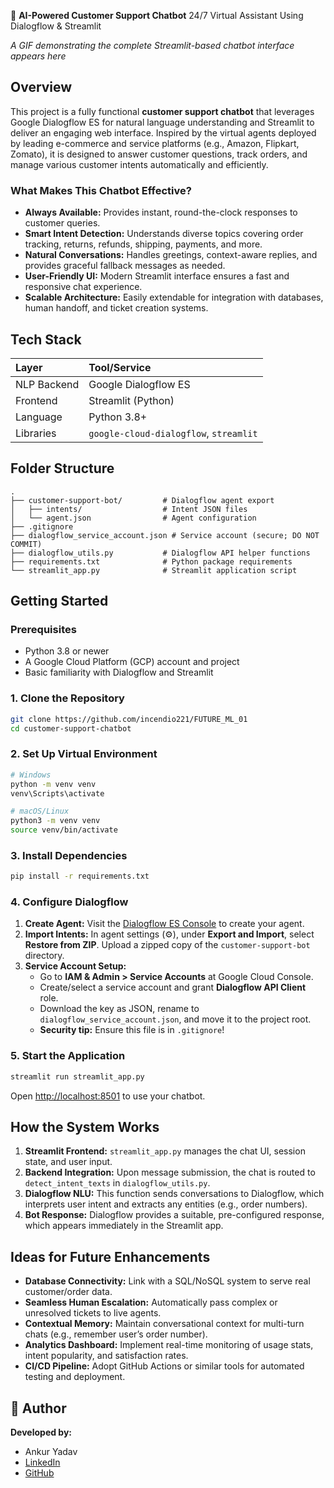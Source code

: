 🤖 **AI-Powered Customer Support Chatbot**
24/7 Virtual Assistant Using Dialogflow \& Streamlit

*A GIF demonstrating the complete Streamlit-based chatbot interface appears here*

## Overview

This project is a fully functional **customer support chatbot** that leverages Google Dialogflow ES for natural language understanding and Streamlit to deliver an engaging web interface. Inspired by the virtual agents deployed by leading e-commerce and service platforms (e.g., Amazon, Flipkart, Zomato), it is designed to answer customer questions, track orders, and manage various customer intents automatically and efficiently.

### What Makes This Chatbot Effective?

- **Always Available:** Provides instant, round-the-clock responses to customer queries.
- **Smart Intent Detection:** Understands diverse topics covering order tracking, returns, refunds, shipping, payments, and more.
- **Natural Conversations:** Handles greetings, context-aware replies, and provides graceful fallback messages as needed.
- **User-Friendly UI:** Modern Streamlit interface ensures a fast and responsive chat experience.
- **Scalable Architecture:** Easily extendable for integration with databases, human handoff, and ticket creation systems.


## Tech Stack

| Layer | Tool/Service |
| :-- | :-- |
| NLP Backend | Google Dialogflow ES |
| Frontend | Streamlit (Python) |
| Language | Python 3.8+ |
| Libraries | `google-cloud-dialogflow`, `streamlit` |

## Folder Structure

```plaintext
.
├── customer-support-bot/         # Dialogflow agent export
│   ├── intents/                  # Intent JSON files
│   └── agent.json                # Agent configuration
├── .gitignore
├── dialogflow_service_account.json # Service account (secure; DO NOT COMMIT)
├── dialogflow_utils.py           # Dialogflow API helper functions
├── requirements.txt              # Python package requirements
└── streamlit_app.py              # Streamlit application script
```


## Getting Started

### Prerequisites

- Python 3.8 or newer
- A Google Cloud Platform (GCP) account and project
- Basic familiarity with Dialogflow and Streamlit


### 1. Clone the Repository

```bash
git clone https://github.com/incendio221/FUTURE_ML_01
cd customer-support-chatbot
```


### 2. Set Up Virtual Environment

```bash
# Windows
python -m venv venv
venv\Scripts\activate

# macOS/Linux
python3 -m venv venv
source venv/bin/activate
```


### 3. Install Dependencies

```bash
pip install -r requirements.txt
```


### 4. Configure Dialogflow

1. **Create Agent:** Visit the [Dialogflow ES Console](https://dialogflow.cloud.google.com/) to create your agent.
2. **Import Intents:** In agent settings (⚙️), under **Export and Import**, select **Restore from ZIP**. Upload a zipped copy of the `customer-support-bot` directory.
3. **Service Account Setup:**
    - Go to **IAM \& Admin > Service Accounts** at Google Cloud Console.
    - Create/select a service account and grant **Dialogflow API Client** role.
    - Download the key as JSON, rename to `dialogflow_service_account.json`, and move it to the project root.
    - **Security tip:** Ensure this file is in `.gitignore`!

### 5. Start the Application

```bash
streamlit run streamlit_app.py
```

Open [http://localhost:8501](http://localhost:8501) to use your chatbot.

## How the System Works

1. **Streamlit Frontend:** `streamlit_app.py` manages the chat UI, session state, and user input.
2. **Backend Integration:** Upon message submission, the chat is routed to `detect_intent_texts` in `dialogflow_utils.py`.
3. **Dialogflow NLU:** This function sends conversations to Dialogflow, which interprets user intent and extracts any entities (e.g., order numbers).
4. **Bot Response:** Dialogflow provides a suitable, pre-configured response, which appears immediately in the Streamlit app.

## Ideas for Future Enhancements

- **Database Connectivity:** Link with a SQL/NoSQL system to serve real customer/order data.
- **Seamless Human Escalation:** Automatically pass complex or unresolved tickets to live agents.
- **Contextual Memory:** Maintain conversational context for multi-turn chats (e.g., remember user’s order number).
- **Analytics Dashboard:** Implement real-time monitoring of usage stats, intent popularity, and satisfaction rates.
- **CI/CD Pipeline:** Adopt GitHub Actions or similar tools for automated testing and deployment.

## 👤 Author

**Developed by:**

- Ankur Yadav
- [LinkedIn](https://www.linkedin.com/in/ankur-yadav-0403bb2a9)
- [GitHub](https://github.com/incendio221)
